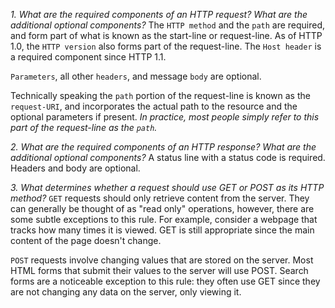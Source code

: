 *1. What are the required components of an HTTP request? What are the additional optional components?*
The `HTTP method` and the `path` are required, and form part of what is known as the start-line or request-line. As of HTTP 1.0, the `HTTP version` also forms part of the request-line. The `Host header` is a required component since HTTP 1.1.

`Parameters`, all other `headers`, and message `body` are optional.

Technically speaking the `path` portion of the request-line is known as the `request-URI`, and incorporates the actual path to the resource and the optional parameters if present. *In practice, most people simply refer to this part of the request-line as the `path`.*


*2. What are the required components of an HTTP response? What are the additional optional components?*
A status line with a status code is required. Headers and body are optional.

*3. What determines whether a request should use GET or POST as its HTTP method?*
`GET` requests should only retrieve content from the server.
 They can generally be thought of as "read only" operations, however, there are some subtle exceptions to this rule. For example, consider a webpage that tracks how many times it is viewed. GET is still appropriate since the main content of the page doesn't change.

`POST` requests involve changing values that are stored on the server.
 Most HTML forms that submit their values to the server will use POST. Search forms are a noticeable exception to this rule: they often use GET since they are not changing any data on the server, only viewing it.